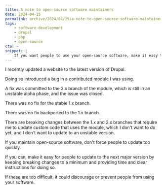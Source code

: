 ```yaml
---
title: A note to open-source software maintainers
date: 2024-04-15
permalink: archive/2024/04/15/a-note-to-open-source-software-maintainers
tags:
    - software-development
    - drupal
    - php
    - open-source
cta: ~
snippet: |
    If you want people to use your open-source software, make it easy to use and update.
---
```


I recently updated a website to the latest version of Drupal.

Doing so introduced a bug in a contributed module I was using.

A fix was committed to the 2.x branch of the module, which is still in an unstable alpha phase, and the issue was closed.

There was no fix for the stable 1.x branch.

There was no fix backported to the 1.x branch.

There are breaking changes between the 1.x and 2.x branches that require me to update custom code that uses the module, which I don't want to do yet, and I don't want to update to an unstable version.

If you maintain open-source software, don't force people to update too quickly.

If you can, make it easy for people to update to the next major version by keeping breaking changes to a minimum and providing time and clear instructions for doing so.

If these are too difficult, it could discourage or prevent people from using your software.
